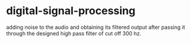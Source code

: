 # digital-signal-processing
adding noise to the audio and obtaining its filtered output after passing it through the designed high pass filter of cut off 300 hz. 
